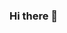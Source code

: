 ### Hi there 👋

<!--
**AbdullahMansoor123/AbdullahMansoor123** is a ✨ _special_ ✨ repository because its `README.md` (this file) appears on your GitHub profile.

Here are some ideas to get you started:

## 🔭 I’m currently working on improving my ML skills
## 🌱 I’m currently learning python for fun
## 👨‍💻 You can find all my conde on my repo
## 📫 How to reach me: abdullahmansoor123@gmail.com
- ⚡ Fun fact: ...
-->
